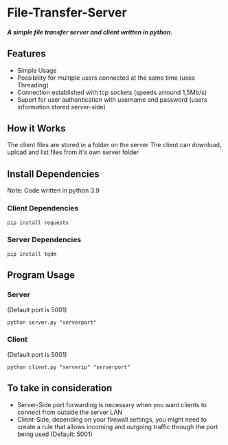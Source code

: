 # File-Transfer-Server
##### A simple file transfer server and client written in python.

## Features
* Simple Usage  
* Possibility for multiple users connected at the same time (uses Threading)  
* Connection established with tcp sockets (speeds arround 1,5Mb/s)  
* Suport for user authentication with username and password (users information stored server-side)  

## How it Works
The client files are stored in a folder on the server
The client can download, upload and list files from it's own server folder 

## Install Dependencies
Note: Code written in python 3.9

### Client Dependencies
```
pip install requests
```

### Server Dependencies
```
pip install tqdm
```

## Program Usage

### Server
(Default port is 5001)

```
python server.py "serverport"
```

### Client
(Default port is 5001)

```
python client.py "serverip" "serverport"
```

## To take in consideration
* Server-Side port forwarding is necessary when you want clients to connect from outside the server LAN  
* Client-Side, depending on your firewall settings, you might need to create a rule that allows incoming and outgoing traffic through the port being used (Default: 5001)
